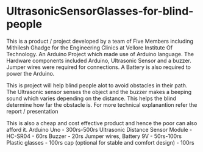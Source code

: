 # UltrasonicSensorGlasses-for-blind-people
This is a product / project developed by a team of Five Members including Mithilesh Ghadge for the Engineering Clinics at Vellore Institute Of Technology.
An Arduino Project which made use of Arduino language.
The Hardware components included Arduino, Ultrasonic Sensor and a buzzer. Jumper wires were required for connections. A Battery is also required to power the Arduino.

This is project will help blind people alot to avoid obstacles in their path.
The Ultrasonic sensor senses the object and the buzzer makes a beeping sound which varies depending on the distance. This helps the blind determine how far the obstacle is.
For more technical explanantion refer the report / presentation

This is also a cheap and cost effective product and hence the poor can also afford it.
Arduino Uno - 300rs-500rs
Ultrasonic Distance Sensor Module - HC-SR04 - 60rs
Buzzer - 20rs
Jumper wires, Battery 9V - 50rs-100rs
Plastic glasses - 100rs
cap (optional for stable and comfort design) - 100rs
